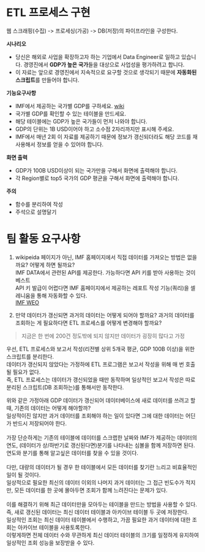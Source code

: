 # ETL 프로세스 구현

웹 스크래핑(수집) -> 프로세싱(가공) -> DB(저장)의 파이프라인을 구성한다.

**시나리오**  
- 당신은 해외로 사업을 확장하고자 하는 기업에서 Data Engineer로 일하고 있습니다. 경영진에서 **GDP가 높은 국가**들을 대상으로 사업성을 평가하려고 합니다.  
- 이 자료는 앞으로 경영진에서 지속적으로 요구할 것으로 생각되기 때문에 **자동화된 스크립트**를 만들어야 합니다.

**기능요구사항**
- IMF에서 제공하는 국가별 GDP를 구하세요. [wiki](https://en.wikipedia.org/wiki/List_of_countries_by_GDP_%28nominal%29)
- 국가별 GDP를 확인할 수 있는 테이블을 만드세요.
- 해당 테이블에는 GDP가 높은 국가들이 먼저 나와야 합니다.
- GDP의 단위는 1B USD이어야 하고 소수점 2자리까지만 표시해 주세요.
- IMF에서 매년 2회 이 자료를 제공하기 때문에 정보가 갱신되더라도 해당 코드를 재사용해서 정보를 얻을 수 있어야 합니다.

**화면 출력**
- GDP가 100B USD이상이 되는 국가만을 구해서 화면에 출력해야 합니다.
- 각 Region별로 top5 국가의 GDP 평균을 구해서 화면에 출력해야 합니다.

**주의**
- 함수를 분리하여 작성
- 주석으로 설명달기


# 팀 활동 요구사항
1. wikipeida 페이지가 아닌, IMF 홈페이지에서 직접 데이터를 가져오는 방법은 없을까요? 어떻게 하면 될까요?  
IMF DATA에서 관련된 API를 제공한다. 가능하다면 API 키를 받아 사용하는 것이 베스트  
API 키 발급이 어렵다면 IMF 홈페이지에서 제공하는 레포트 작성 기능(쿼리)을 셀레니움을 통해 자동화할 수 있다.  
[IMF WEO](https://www.imf.org/en/Publications/WEO/weo-database/2024/April)

2. 만약 데이터가 갱신되면 과거의 데이터는 어떻게 되어야 할까요? 과거의 데이터를 조회하는 게 필요하다면 ETL 프로세스를 어떻게 변경해야 할까요?  
>지금은 한 번에 200건 정도밖에 되지 않지만 데이터가 굉장히 많다고 가정  

우선, ETL 프로세스와 보고서 작성(리전별 상위 5개국 평균, GDP 100B 이상)을 위한 스크립트를 분리한다.  
데이터가 갱신되지 않았다는 가정하에 ETL 프로그램은 보고서 작성을 위해 매 번 호출될 필요가 없다.  
즉, ETL 프로세스는 데이터가 갱신되었을 때만 동작하며 일상적인 보고서 작성은 따로 분리된 스크립트(DB 조회하는)를 통해서만 동작한다.
<br>

위와 같은 가정아래 GDP 데이터가 갱신되어 데이터베이스에 새로 데이터를 쓰려고 할 때, 기존의 데이터는 어떻게 해야할까?  
일상적이진 않지만 과거 데이터를 조회해야 하는 일이 있다면 그에 대한 데이터는 어딘가 반드시 저장되어야 한다.  
<br>
가장 단순하게는 기존의 테이블에 데이터를 스크랩한 날짜와 IMF가 제공하는 데이터의 연도, (데이터가 상/하반기로 갱신된다면)분기를 나타내는 심볼을 함께 저장하면 된다.  
연도와 분기를 통해 알고싶은 데이터를 찾을 수 있을 것이다.  
<br>
다만, 대량의 데이터가 될 경우 한 테이블에서 모든 데이터를 찾기란 느리고 비효율적인 일이 될 것이다.  
일상적으로 필요한 최신의 데이터 이외의 나머지 과거 데이터는 그 접근 빈도수가 적지만, 모든 데이터를 한 곳에 몰아두면 조회가 함께 느려진다는 문제가 있다.  
<br>
이를 해결하기 위해 최근 데이터만을 모아두는 테이블을 만드는 방법을 사용할 수 있다.  
즉, 새로 갱신된 데이터는 최신 데이터 테이블과 아카이브 테이블 두 곳에 저장한다.  
일상적인 조회는 최신 데이터 테이블에서 수행하고, 가끔 필요한 과거 데이터에 대한 조회는 아카이브 테이블을 사용토록한다.  
이렇게하면 전체 데이터 수와 무관하게 최신 데이터 테이블의 크기를 일정하게 유지하여 일상적인 조회 성능을 보장받을 수 있다.  